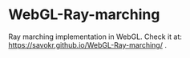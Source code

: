 # WebGL-Ray-marching
Ray marching implementation in WebGL.
Check it at: https://savokr.github.io/WebGL-Ray-marching/ .
